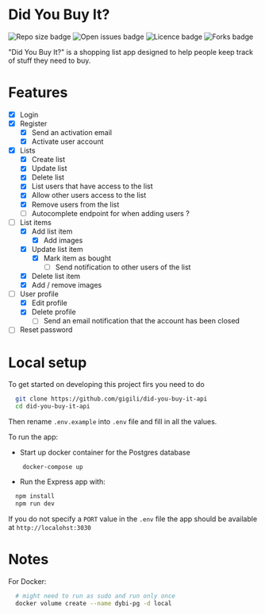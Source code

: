 # Did You Buy It?

![Repo size badge](https://img.shields.io/github/repo-size/gigili/did-you-buy-it-api?style=for-the-badge)
![Open issues badge](https://img.shields.io/github/issues/gigili/did-you-buy-it-api?style=for-the-badge)
![Licence badge](https://img.shields.io/github/license/gigili/did-you-buy-it-api?style=for-the-badge)
![Forks badge](https://img.shields.io/github/forks/gigili/did-you-buy-it-api?style=for-the-badge)

"Did You Buy It?" is a shopping list app designed to help people keep track of stuff they need to buy.

# Features

* [x] Login
* [x] Register
    * [x] Send an activation email
    * [x] Activate user account
* [x] Lists
    * [x] Create list
    * [x] Update list
    * [x] Delete list
    * [x] List users that have access to the list
    * [x] Allow other users access to the list
    * [x] Remove users from the list
    * [ ] Autocomplete endpoint for when adding users ?
* [ ] List items
    * [x] Add list item
        * [x] Add images
    * [x] Update list item
        * [x] Mark item as bought
            * [ ] Send notification to other users of the list
    * [x] Delete list item
    * [x] Add / remove images
* [ ] User profile
    * [x] Edit profile
    * [x] Delete profile
        * [ ] Send an email notification that the account has been closed
* [ ] Reset password

# Local setup

To get started on developing this project firs you need to do

```sh
  git clone https://github.com/gigili/did-you-buy-it-api
  cd did-you-buy-it-api
```

Then rename `.env.example` into `.env` file and fill in all the values.

To run the app:

* Start up docker container for the Postgres database

```shell
    docker-compose up
```

* Run the Express app with:

```sh
  npm install
  npm run dev
```

If you do not specify a `PORT` value in the `.env` file the app should be available at `http://localohst:3030`

# Notes

For Docker:

```sh
  # might need to run as sudo and run only once
  docker volume create --name dybi-pg -d local    
```
